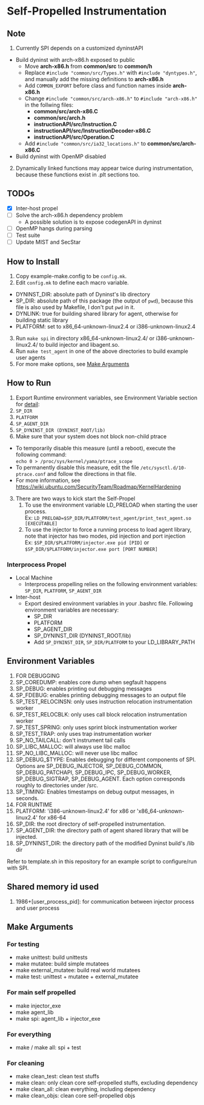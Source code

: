 # Self-Propelled Instrumentation

## Note
1. Currently SPI depends on a customized dyninstAPI
  - Build dyninst with arch-x86.h exposed to public
    - Move **arch-x86.h** from **common/src** to **common/h**
    - Replace `#include "common/src/Types.h"` with `#include "dyntypes.h"`, and manually add the missing definitions to **arch-x86.h**
    - Add `COMMON_EXPORT` before class and function names inside **arch-x86.h**
    - Change `#include "common/src/arch-x86.h"` to `#include "arch-x86.h"` in the follwing files:
      - **common/src/arch-x86.C**
      - **common/src/arch.h**
      - **instructionAPI/src/Instruction.C**
      - **instructionAPI/src/InstructionDecoder-x86.C**
      - **instructionAPI/src/Operation.C**
    - Add `#include "common/src/ia32_locations.h"` to **common/src/arch-x86.C**
  - Build dyninst with OpenMP disabled
2. Dynamically linked functions may appear twice during instrumentation, because these functions exist in .plt sections too.

## TODOs
- [x] Inter-host propel
- [ ] Solve the arch-x86.h dependency problem
  - A possible solution is to expose codegenAPI in dyninst
- [ ] OpenMP hangs during parsing
- [ ] Test suite
- [ ] Update MIST and SecStar

## How to Install
1. Copy example-make.config to be `config.mk`.
2. Edit `config.mk` to define each macro variable.
  - DYNINST_DIR: absolute path of Dyninst's lib directory
  - SP_DIR: absolute path of this package (the output of `pwd`), because this
    file is also used by Makefile, I don't put `pwd` in it.
  - DYNLINK: true for building shared library for agent, otherwise for building
    static library
  - PLATFORM: set to x86_64-unknown-linux2.4 or i386-unknown-linux2.4
3. Run `make spi` in directory x86_64-unknown-linux2.4/ or i386-unknown-linux2.4/ to build injector and libagent.so.  
4. Run `make test_agent` in one of the above directories to build example user agents
5. For more make options, see [Make Arguments](#make-arguments)

## How to Run
1. Export Runtime environment variables, see Environment Variable section for [detail](#environment-variables):
  1. `SP_DIR`
  2. `PLATFORM`
  3. `SP_AGENT_DIR`
  4. `SP_DYNINST_DIR (DYNINST_ROOT/lib)`
2. Make sure that your system does not block non-child ptrace
  - To temporarily disable this measure (until a reboot), execute the following command:  
    `echo 0 > /proc/sys/kernel/yama/ptrace_scope`
  - To permanently disable this measure, edit the file `/etc/sysctl.d/10-ptrace.conf` and follow the directions in that file.
  - For more information, see https://wiki.ubuntu.com/SecurityTeam/Roadmap/KernelHardening
3. There are two ways to kick start the Self-Propel
   1. To use the environment variable LD_PRELOAD when starting the user process.  
   Ex:  `LD_PRELOAD=$SP_DIR/PLATFORM/test_agent/print_test_agent.so [EXECUTABLE]`
   1. To use the injector to force a running process to load agent library, note that injector has two modes, pid injection and port injection    
   Ex:  `$SP_DIR/$PLATFORM/injector.exe pid [PID]` or `$SP_DIR/$PLATFORM/injector.exe port [PORT NUMBER]`
### Interprocess Propel
- Local Machine
  - Interprocess propelling relies on the following environment variables: `SP_DIR`, `PLATFORM`, `SP_AGENT_DIR`
- Inter-host
  - Export desired environment variables in your .bashrc file. Following environment variables are necessary:
    - SP_DIR
    - PLATFORM
    - SP_AGENT_DIR
    - SP_DYNINST_DIR (DYNINST_ROOT/lib)
    - Add `SP_DYNINST_DIR`, `SP_DIR/PLATFORM` to your LD_LIBRARY_PATH


## Environment Variables
1. FOR DEBUGGING
  1. SP_COREDUMP: enables core dump when segfault happens
  2. SP_DEBUG: enables printing out debugging messages
  3. SP_FDEBUG: enables printing debugging messages to an output file
  4. SP_TEST_RELOCINSN: only uses instruction relocation instrumentation worker
  5. SP_TEST_RELOCBLK: only uses call block relocation instrumentation worker
  6. SP_TEST_SPRING: only uses sprint block instrumentation worker
  7. SP_TEST_TRAP: only uses trap instrumentation worker
  8. SP_NO_TAILCALL: don't instrument tail calls
  9. SP_LIBC_MALLOC: will always use libc malloc
  10. SP_NO_LIBC_MALLOC: will never use libc malloc
  11. SP_DEBUG_$TYPE: Enables debugging for different components of SPI. Options are SP_DEBUG_INJECTOR, SP_DEBUG_COMMON, SP_DEBUG_PATCHAPI, SP_DEBUG_IPC, SP_DEBUG_WORKER, SP_DEBUG_SIGTRAP, SP_DEBUG_AGENT. Each option corresponds roughly to directories under /src.
  12. SP_TIMING: Enables timestamps on debug output messages, in seconds.
2. FOR RUNTIME
  1. PLATFORM: 'i386-unknown-linux2.4' for x86 or 'x86_64-unknown-linux2.4' for x86-64
  2. SP_DIR: the root directory of self-propelled instrumentation.
  3. SP_AGENT_DIR: the directory path of agent shared library that will be injected.
  4. SP_DYNINST_DIR: the directory path of the modified Dyninst build's /lib dir

Refer to template.sh in this repository for an example script to configure/run with SPI.

## Shared memory id used
1. 1986+[user_process_pid]: for communication between injector process and user process

## Make Arguments
### For testing
  - make unittest: build unittests
  - make mutatee: build simple mutatees
  - make external_mutatee: build real world mutatees
  - make test: unittest + mutatee + external_mutatee

### For main self propelled
  - make injector_exe
  - make agent_lib
  - make spi: agent_lib + injector_exe

### For everything
  - make / make all: spi + test

### For cleaning
  - make clean_test: clean test stuffs
  - make clean: only clean core self-propelled stuffs, excluding dependency
  - make clean_all: clean everything, including dependency
  - make clean_objs: clean core self-propelled objs
